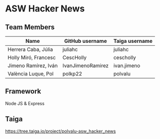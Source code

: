 # ASW Hacker News

## Team Members
| Name                 | GitHub username   | Taiga username |
|----------------------|-------------------|----------------|
| Herrera Caba, Júlia  | juliahc           | juliahc        |
| Holly Miró, Francesc | CescHolly         | cescholly      |
| Jimeno Ramírez, Iván | IvanJimenoRamirez | ivan.jimeno    |
| València Luque, Pol  | polkp22           | polvalu        |

## Framework
Node JS & Express

## Taiga
https://tree.taiga.io/project/polvalu-asw_hacker_news
